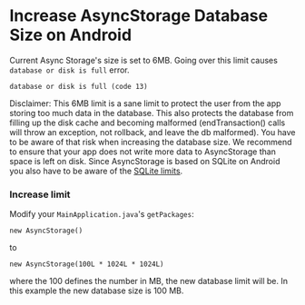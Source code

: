 # Increase AsyncStorage Database Size on Android

Current Async Storage's size is set to 6MB. Going over this limit causes `database or disk is full` error.

```
database or disk is full (code 13)
```

Disclaimer: This 6MB limit is a sane limit to protect the user from the app storing too much data in the database. This also protects the database from filling up the disk cache and becoming malformed (endTransaction() calls will throw an exception, not rollback, and leave the db malformed). You have to be aware of that risk when increasing the database size. We recommend to ensure that your app does not write more data to AsyncStorage than space is left on disk. Since AsyncStorage is based on SQLite on Android you also have to be aware of the [SQLite limits](https://www.sqlite.org/limits.html).

### Increase limit

Modify your `MainApplication.java`'s `getPackages`:

```
new AsyncStorage()
```

to

```
new AsyncStorage(100L * 1024L * 1024L)
```

where the 100 defines the number in MB, the new database limit will be. In this example the new database size is 100 MB.
